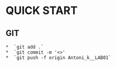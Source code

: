 # QUICK START

## GIT

    *  `git add .`
    *  `git commit -m '<>'
    *  `git push -f origin Antoni_k__LAB01`
